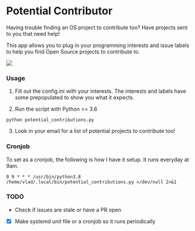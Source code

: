 # Potential Contributor

Having trouble finding an OS project to contribute too? Have projects sent to you that need help!

This app allows you to plug in your programming interests and issue labels to help you find Open Source projects to contribute to. 

![](https://github.com/vladdoster/potential_contributions/blob/master/assets/email_screenshot.png)

### Usage

1. Fill out the config.ini with your interests. The interests and labels have some prepopulated to show you what it expects.

2. Run the script with Python >= 3.6

```
python potential_contributions.py
```

3. Look in your email for a list of potential projects to contribute too!         

### Cronjob
To set as a cronjob, the following is how I have it setup. It runs everyday at 9am.
```
0 9 * * * /usr/bin/python3.8 /home/vlad/.local/bin/potential_contributions.py >/dev/null 2>&1
```

### TODO
- Check if issues are stale or have a PR open
- [x] Make systemd unit file or a cronjob so it runs periodically

